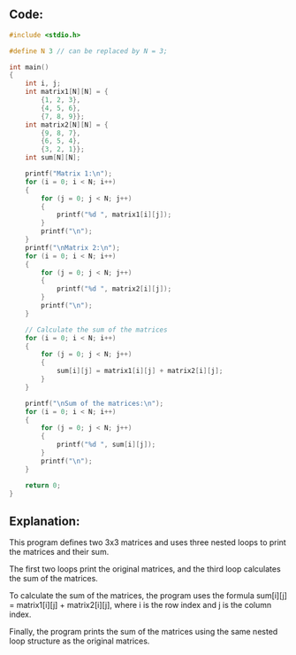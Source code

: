 ## Code:

```c
#include <stdio.h>

#define N 3 // can be replaced by N = 3;

int main()
{
    int i, j;
    int matrix1[N][N] = {
        {1, 2, 3},
        {4, 5, 6},
        {7, 8, 9}};
    int matrix2[N][N] = {
        {9, 8, 7},
        {6, 5, 4},
        {3, 2, 1}};
    int sum[N][N];

    printf("Matrix 1:\n");
    for (i = 0; i < N; i++)
    {
        for (j = 0; j < N; j++)
        {
            printf("%d ", matrix1[i][j]);
        }
        printf("\n");
    }
    printf("\nMatrix 2:\n");
    for (i = 0; i < N; i++)
    {
        for (j = 0; j < N; j++)
        {
            printf("%d ", matrix2[i][j]);
        }
        printf("\n");
    }

    // Calculate the sum of the matrices
    for (i = 0; i < N; i++)
    {
        for (j = 0; j < N; j++)
        {
            sum[i][j] = matrix1[i][j] + matrix2[i][j];
        }
    }

    printf("\nSum of the matrices:\n");
    for (i = 0; i < N; i++)
    {
        for (j = 0; j < N; j++)
        {
            printf("%d ", sum[i][j]);
        }
        printf("\n");
    }

    return 0;
}

```

## Explanation:

This program defines two 3x3 matrices and uses three nested loops to print the matrices and their sum.

The first two loops print the original matrices, and the third loop calculates the sum of the matrices.

To calculate the sum of the matrices, the program uses the formula sum[i][j] = matrix1[i][j] + matrix2[i][j], where i is the row index and j is the column index.

Finally, the program prints the sum of the matrices using the same nested loop structure as the original matrices.
